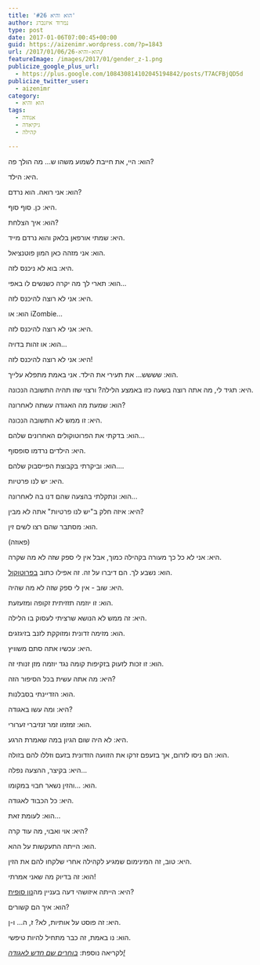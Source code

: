 ```yaml
---
title: 'הוא והיא #26'
author: נמרוד איזנברג
type: post
date: 2017-01-06T07:00:45+00:00
guid: https://aizenimr.wordpress.com/?p=1843
url: /2017/01/06/הוא-והיא-26/
featureImage: /images/2017/01/gender_z-1.png
publicize_google_plus_url:
  - https://plus.google.com/108430814102045194842/posts/T7ACFBjQD5d
publicize_twitter_user:
  - aizenimr
category:
  - הוא והיא
tags:
  - אגודה
  - גיקיאדה
  - קהילה

---
```

הוא: היי, את חייבת לשמוע משהו ש... מה הולך פה?

היא: הילד.

הוא: אני רואה. הוא נרדם?

היא: כן. סוף סוף.

הוא: איך הצלחת?

היא: שמתי אורפאן בלאק והוא נרדם מייד.

הוא: אני מזהה כאן המון פוטנציאל.

היא: בוא לא ניכנס לזה.

הוא: תארי לך מה יקרה כשנשים לו באפי...

היא: אני לא רוצה להיכנס לזה.

הוא: או iZombie...

היא: אני לא רוצה להיכנס לזה.

הוא: או זהות בדויה...

היא: אני לא רוצה להיכנס לזה!

הוא: שששש... את תעירי את הילד. אני באמת מתפלא עלייך.

היא: תגיד לי, מה אתה רוצה בשעה כזו באמצע הלילה? ורצוי שזו תהיה התשובה הנכונה.

הוא: שמעת מה האגודה עשתה לאחרונה?

היא: זו ממש לא התשובה הנכונה.

הוא: בדקתי את הפרוטוקולים האחרונים שלהם...

היא: הילדים נרדמו סופסוף.

הוא: וביקרתי בקבוצת הפייסבוק שלהם....

היא: יש לנו פרטיות.

הוא: ונתקלתי בהצעה שהם דנו בה לאחרונה...

היא: איזה חלק ב"יש לנו פרטיות" אתה לא מבין?

הוא: מסתבר שהם רצו לשים זין.

(פאוזה)

היא: אני לא כל כך מעורה בקהילה כמוך, אבל אין לי ספק שזה לא מה שקרה.

הוא: נשבע לך. הם דיברו על זה. זה אפילו כתוב [בפרוטוקול][1].

היא: שוב - אין לי ספק שזה לא מה שהיה.

הוא: זו יוזמה תזזיתית זקופה ומזעזעת.

היא: זה ממש לא הנושא שרציתי לעסוק בו הלילה.

הוא: מזימה זדונית ומזוקקת לזנב בזיגזגים.

היא: עכשיו אתה סתם משוויץ.

הוא: זו זכות לזעוק בזקיפות קומה נגד יוזמה מזן זנותי זה.

היא: מה אתה עשית בכל הסיפור הזה?

הוא: הזדיינתי בסבלנות.

היא: ומה עשו באגודה?

הוא: זמזמו זמר זנזיברי זערורי.

היא: לא היה שום הגיון במה שאמרת הרגע.

הוא: הם ניסו לזרום, אך בזעפם זרקו את הזוועה הזדונית בזעם וזללו להם בזולה.

היא: בקיצר, ההצעה נפלה...

הוא: ...והזין נשאר חבוי במקומו.

היא: כל הכבוד לאגודה.

הוא: לעומת זאת...

היא: אוי ואבוי, מה עוד קרה?

הוא: הייתה התעקשות על ההא.

היא: טוב, זה המינימום שמגיע לקהילה אחרי שלקחו להם את הזין.

הוא: זה בדיוק מה שאני אמרתי!

היא: הייתה איזושהי דעה בעניין מה[נון סופית][2]?

הוא: איך הם קשורים?

היא: זה פוסט על אותיות, לא? ז, ה... ו-ן.

הוא: נו באמת, זה כבר מתחיל להיות טיפשי.

לקריאה נוספת: [_בוחרים שם חדש לאגודה!_][3]

 [1]: http://www.sf-f.org.il/archives/1653
 [2]: /2015/08/05/%d7%94%d7%95%d7%90-%d7%95%d7%94%d7%99%d7%90-2/
 [3]: /2016/08/14/%d7%94%d7%95%d7%90-%d7%95%d7%94%d7%99%d7%90-18/